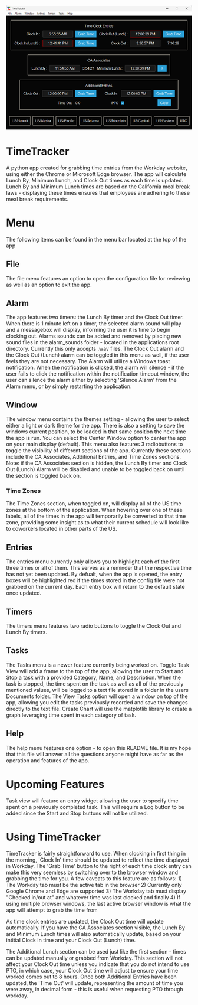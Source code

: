 ![image](https://github.com/nathanwlarsen/TimeTracker/blob/master/2023-11-16%2008_00_28-TimeTracker.png)

# TimeTracker
A python app created for grabbing time entries from the Workday website, using either the Chrome or Microsoft Edge browser. The app will calculate Lunch By, Minimum Lunch, and Clock Out times as each time is updated. Lunch By and Minimum Lunch times are based on the California meal break laws - displaying these times ensures that employees are adhering to these meal break requirements.

# Menu
The following items can be found in the menu bar located at the top of the app

## File
The file menu features an option to open the configuration file for reviewing as well as an option to exit the app.

## Alarm
The app features two timers: the Lunch By timer and the Clock Out timer. When there is 1 minute left on a timer, the selected alarm sound will play and a messagebox will display, informing the user it is time to begin clocking out. Alarms sounds can be added and removed by placing new sound files in the alarm_sounds folder - located in the applications root directory. Currently this only accepts .wav files. The Clock Out alarm and the Clock Out (Lunch) alarm can be toggled in this menu as well, if the user feels they are not necessary. The Alarm will utilize a Windows toast notification. When the notification is clicked, the alarm will silence - if the user fails to click the notification within the notification timeout window, the user can silence the alarm either by selecting 'Silence Alarm' from the Alarm menu, or by simply restarting the application.

## Window
The window menu contains the themes setting - allowing the user to select either a light or dark theme for the app. There is also a setting to save the windows current position, to be loaded in that same position the next time the app is run. You can select the Center Window option to center the app on your main display (default). This menu also features 3 radiobuttons to toggle the visibility of different sections of the app. Currently these sections include the CA Associates, Additional Entries, and Time Zones sections. Note: if the CA Associates section is hidden, the Lunch By timer and Clock Out (Lunch) Alarm will be disabled and unable to be toggled back on until the section is toggled back on.

### Time Zones
The Time Zones section, when toggled on, will display all of the US time zones at the bottom of the application. When hovering over one of these labels, all of the times in the app will temporarily be converted to that time zone, providing some insight as to what their current schedule will look like to coworkers located in other parts of the US.

## Entries
The entries menu currently only allows you to highlight each of the first three times or all of them. This serves as a reminder that the respective time has not yet been updated. By defualt, when the app is opened, the entry boxes will be highlighted red if the times stored in the config file were not grabbed on the current day. Each entry box will return to the default state once updated.

## Timers
The timers menu features two radio buttons to toggle the Clock Out and Lunch By timers.

## Tasks
The Tasks menu is a newer feature currently being worked on. Toggle Task View will add a frame to the top of the app, allowing the user to Start and Stop a task with a provided Category, Name, and Description. When the task is stopped, the time spent on the task as well as all of the previously mentioned values, will be logged to a text file stored in a folder in the users Documents folder. The View Tasks option will open a window on top of the app, allowing you edit the tasks previously recorded and save the changes directly to the text file. Create Chart will use the matplotlib library to create a graph leveraging time spent in each category of task.

## Help
The help menu features one option - to open this README file. It is my hope that this file will answer all the questions anyone might have as far as the operation and features of the app.

# Upcoming Features
Task view will feature an entry widget allowing the user to specify time spent on a previously completed task. This will require a Log button to be added since the Start and Stop buttons will not be utilized.


# Using TimeTracker
TimeTracker is fairly straightforward to use. When clocking in first thing in the morning, 'Clock In' time should be updated to reflect the time displayed in Workday. The 'Grab Time' button to the right of each time clock entry can make this very seemless by switching over to the browser window and grabbing the time for you. A few caveats to this feature are as follows: 1) The Workday tab must be the active tab in the browser 2) Currently only Google Chrome and Edge are supported 3) The Workday tab must display "Checked in/out at" and whatever time was last clocked and finally 4) If using multiple browser windows, the last active browser window is what the app will attempt to grab the time from

As time clock entries are updated, the Clock Out time will update automatically. If you have the CA Associates section visible, the Lunch By and Minimum Lunch times will also automatically update, based on your intitial Clock In time and your Clock Out (Lunch) time.

The Additional Lunch section can be used just like the first section - times can be updated manually or grabbed from Workday. This section will not affect your Clock Out time unless you indicate that you do not intend to use PTO, in which case, your Clock Out time will adjust to ensure your time worked comes out to 8 hours. Once both Additional Entries have been updated, the 'Time Out' will update, representing the amount of time you were away, in decimal form - this is useful when requesting PTO through workday.
